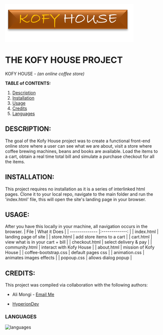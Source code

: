 ![logo](https://github.com/alialfa/online-store__kofy-house/blob/master/images/khlogo.png "Logo")
# THE KOFY HOUSE PROJECT
KOFY HOUSE - *(an online coffee store)*

**TABLE of CONTENTS:** 
1. [Description](#description)
2. [Installation](#installation)
3. [Usage](#usage)
4. [Credits](#credits)
5. [Languages](#languages)

## DESCRIPTION: 
The goal of the Kofy House project was to create a functional front-end online store where a user can see what we are about, visit a store where coffee brewing machines, beans and books are available. Load the items to a cart, obtain a real time total bill and simulate a purchase checkout for all the items.  

## INSTALLATION:
This project requires no installation as it is a series of interlinked html pages.
Clone it to your local repo, navigate to the main folder and run the 'index.html' file, this will open the site's landing page in your browser. 

## USAGE:
After you have this locally in your machine, all navigation occurs in the browser.
| File           | What it Does                     |
| -------------- |:-------------:                   |
| index.html     | landing page of site             |
| store.html     | add store items to a cart        |
| cart.html      | view what is in your cart + bill |
| checkout.html  | select delivery & pay            |
| community.html | interact with Kofy House         |
| about.html     | mission of Kofy House            |
| coffee-bootstrap.css | default pages css          |
| animation.css  | animates images effects          |
| popoup.css     | allows dialog popup              |


## CREDITS: 
This project was compiled via collaboration with the following authors: 
- Ali Mongi - [Email Me](mailto:alphan.mongi@gmail.com)
* [HyperionDev](https://www.hyperiondev.com/)

### LANGUAGES
![languages](https://fiverr-res.cloudinary.com/images/t_main1,q_auto,f_auto/gigs/126959786/original/cd633aee683a743f44d95d74cb4a2c2e3e979082/write-html-css-javascript-jquery-bootstrap-code-for-you.jpg)